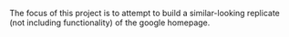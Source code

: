 The focus of this project is to attempt to build a similar-looking replicate (not including functionality) of the google homepage.